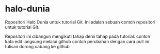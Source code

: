 # halo-dunia
Ropositori Halo Dunia untuk tutorial Git.
Ini adalah sebuah contoh repositori untuk tutorial Git.

Repositori ini dibangun mengikuti tahap demi tahap pada tutorial.
contoh kata edit langsung melalui github
contoh perubahan dengan cara pull
ini tulisan dorong cabang ke github 
